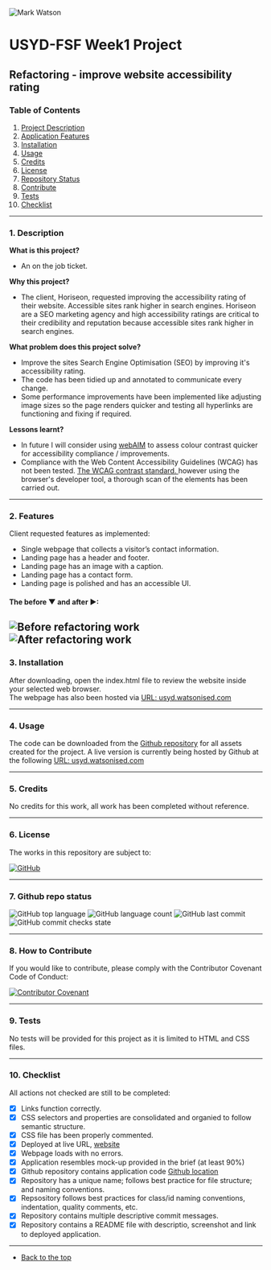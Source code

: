 ![Mark Watson](assets/img/PNG_header_extra-clean-water_1000x459.png)
# USYD-FSF Week1 Project
## Refactoring - improve website accessibility rating

### Table of Contents  
  
   1. [Project Description](#1-description)
   2. [Application Features](#2-features)
   3. [Installation](#3-installation)
   4. [Usage](#4-usage)
   5. [Credits](#5-credits)
   6. [License](#6-license)
   7. [Repository Status](#7-github-repo-status)
   8. [Contribute](#8-how-to-contribute)
   9. [Tests](#9-tests)
   10. [Checklist](#10-checklist)

---
### 1. Description  
**What is this project?**  
* An on the job ticket.  

**Why this project?**  
* The client, Horiseon, requested improving the accessibility rating of their website.  Accessible sites rank higher in search engines.  Horiseon are a SEO marketing agency and high accessibility ratings are critical to their credibility and reputation because accessible sites rank higher in search engines.

**What problem does this project solve?**  
* Improve the sites Search Engine Optimisation (SEO) by improving it's accessibility rating.
* The code has been tidied up and annotated to communicate every change.
* Some performance improvements have been implemented like adjusting image sizes so the page renders quicker and testing all hyperlinks are functioning and fixing if required.

**Lessons learnt?**  
* In future I will consider using [webAIM](https://usyd.watsonised.com) to assess colour contrast quicker for accessibility compliance / improvements.
* Compliance with the Web Content Accessibility Guidelines (WCAG) has not been tested.  [The WCAG contrast standard. ](https://www.w3.org/WAI/WCAG21/quickref/?showtechniques=141%2C143#contrast-minimum) however using the browser's developer tool, a thorough scan of the elements has been carried out.

---
### 2. Features  
Client requested features as implemented:  
- Single webpage that collects a visitor’s contact information.
- Landing page has a header and footer.
- Landing page has an image with a caption.
- Landing page has a contact form.
- Landing page is polished and has an accessible UI.

#### The before ▼ and after ►:
![Before refactoring work](assets/img/webpage_captures/JPG_01-html-css-git-homework-demo_533x891.jpg) ![After refactoring work](assets/img/webpage_captures/JPG_WebCapture_21-8-2021_627x891.jpg)
---
### 3. Installation  
After downloading, open the index.html file to review the website inside your selected web browser.  
The webpage has also been hosted via [URL: usyd.watsonised.com](https://usyd.watsonised.com)

---
### 4. Usage  
The code can be downloaded from the [Github repository](https://github.com/Mark33Mark/code-refactor-usyd-unit1) for all assets created for the project.  A live version is currently being hosted by Github at the following [URL: usyd.watsonised.com](https://usyd.watsonised.com)

---
### 5. Credits  
No credits for this work, all work has been completed without reference.

---
### 6. License  
 The works in this repository are subject to:  

[![GitHub](https://img.shields.io/github/license/Mark33Mark/code-refactor-usyd-unit1)](docs/LICENSE.md)

---
### 7. Github repo status  

![GitHub top language](https://img.shields.io/github/languages/top/Mark33Mark/code-refactor-usyd-unit1)
![GitHub language count](https://img.shields.io/github/languages/count/Mark33Mark/code-refactor-usyd-unit1)
![GitHub last commit](https://img.shields.io/github/last-commit/Mark33Mark/code-refactor-usyd-unit1)
![GitHub commit checks state](https://img.shields.io/github/checks-status/Mark33Mark/code-refactor-usyd-unit1/787dcdef0c7fbc2b3f8fdeee90943cad9161bd7f)

---
### 8. How to Contribute
 If you would like to contribute, please comply with the Contributor Covenant Code of Conduct:  

[![Contributor Covenant](https://img.shields.io/badge/Contributor%20Covenant-2.1-4baaaa.svg)](docs/code_of_conduct.md)

---
### 9. Tests  
No tests will be provided for this project as it is limited to HTML and CSS files. 

---
### 10. Checklist  
 All actions not checked are still to be completed:
  * [x]  Links function correctly.
  * [x]  CSS selectors and properties are consolidated and organied to follow semantic structure.
  * [x]  CSS file has been properly commented.
  * [x]  Deployed at live URL, [website](https://usyd.watsonised.com) 
  * [x]  Webpage loads with no errors.
  * [x]  Application resembles mock-up provided in the brief (at least 90%)
  * [x]  Github repository contains application code [Github location](https://github.com/Mark33Mark/code-refactor-usyd-unit1)
  * [x]  Repository has a unique name; follows best practice for file structure; and naming conventions.
  * [x]  Repsository follows best practices for class/id naming conventions, indentation, quality comments, etc.
  * [x]  Repository contains multiple descriptive commit messages.
  * [x]  Repository contains a README file with descriptio, screenshot and link to deployed application.
---

- [Back to the top](#usyd-fsf-week1-project)